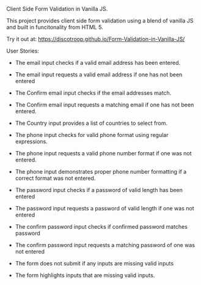 Client Side Form Validation in Vanilla JS.

This project provides client side form validation using a blend of vanilla JS and built in funcitonality from HTML 5.

Try it out at: https://discotroop.github.io/Form-Validation-in-Vanilla-JS/

User Stories:
- The email input checks if a valid email address has been entered.
- The email input requests a valid email address if one has not been entered

- The Confirm email input checks if the email addresses match.
- The Confirm email input requests a matching email if one has not been entered.

- The Country input provides a list of countries to select from.

- The phone input checks for valid phone format using regular expressions.
- The phone input requests a valid phone number format if one was not entered.
- The phone input demonstrates proper phone number formatting if a correct format was not entered.

- The password input checks if a password of valid length has been entered
- The password input requests a password of valid length if one was not entered

- The confirm password input checks if confirmed password matches password
- The confirm password input requests a matching password of one was not entered

- The form does not submit if any inputs are missing valid inputs
- The form highlights inputs that are missing valid inputs.


